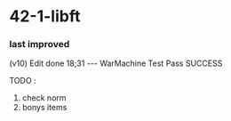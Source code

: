 # 42-1-libft

### last improved
(v10) Edit done 18;31 --- WarMachine Test Pass SUCCESS


TODO :
1) check norm
2) bonys items
